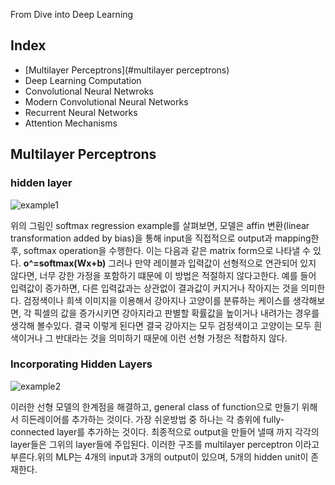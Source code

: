 From Dive into Deep Learning

## Index 
+ [Multilayer Perceptrons](#multilayer perceptrons)
+ Deep Learning Computation
+ Convolutional Neural Netwroks
+ Modern Convolutional Neural Networks
+ Recurrent Neural Networks
+ Attention Mechanisms


## Multilayer Perceptrons 

### hidden layer 
![example1](https://ko.d2l.ai/_images/singlelayer.svg)

위의 그림인 softmax regression example를 살펴보면, 모델은 affin 변환(linear transformation added by bias)을 통해 input을 직접적으로 output과 mapping한후, softmax operation을 
수행한다.
이는 다음과 같은 matrix form으로 나타낼 수 있다.
**o^=softmax(Wx+b)**
그러나 만약 레이블과 입력값이 선형적으로 연관되어 있지 않다면, 너무 강한 가정을 포함하기 떄문에 이 방법은 적절하지 않다고한다.
예를 들어 입력값이 증가하면, 다른 입력값과는 상관없이 결과값이 커지거나 작아지는 것을 의미한다.
검정색이나 희색 이미지을 이용해서 강아지나 고양이를 분류하는 케이스를 생각해보면, 각 픽셀의 값을 증가시키면 강아지라고 판별할 확률값을 높이거나 내려가는 경우를 생각해 볼수있다.
결국 이렇게 된다면 결국 강아지는 모두 검정색이고 고양이는 모두 흰색이거나 그 반대라는 것을 의미하기 때문에 이런 선형 가정은 적합하지 않다.

### Incorporating Hidden Layers
![example2](https://d2l.ai/_images/mlp.svg)

이러한 선형 모델의 한계점을 해결하고, general class of function으로 만들기 위해서 히든레이어를 추가하는 것이다.
가장 쉬운방법 중 하나는 각 층위에  fully-connected layer를 추가하는 것이다. 최종적으로 output을 만들어 낼때 까지 각각의 layer들은 그위의 layer들에 주입된다. 
이러한 구조를 multilayer perceptron 이라고 부른다.위의 MLP는 4개의 input과 3개의 output이 있으며, 5개의 hidden unit이 존재한다. 
